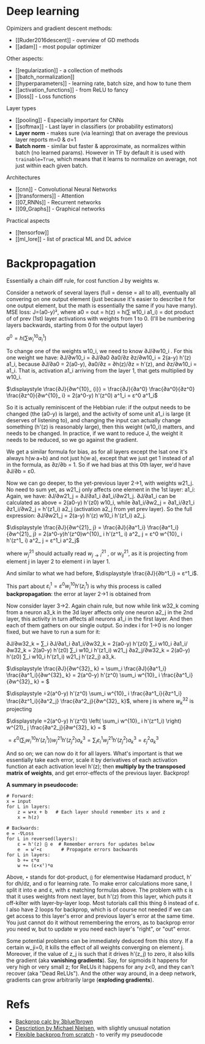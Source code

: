# Deep learning

Opimizers and gradient descent methods:
* [[Ruder2016descent]] - overview of GD methods
* [[adam]] - most popular optimizer

Other aspects:
* [[regularization]] - a collection of methods
* [[batch_normalization]]
* [[hyperparameters]] - learning rate, batch size, and how to tune them
* [[activation_functions]] - from ReLU to fancy
* [[loss]] - Loss functions

Layer types
* [[pooling]] - Especially important for CNNs
* [[softmax]] - Last layer in classifiers (or probability estimators)
* **Layer norm** - makes sure (via learning) that on average the  previous layer reports m=0 & σ=1
* **Batch norm** - similar but faster & approximate, as normalizes within batch (no learned params). However in TF by default it is used with `trainable=True`, which means that it learns to normalize on average, not just within each given batch.

Architectures
* [[cnn]] - Convolutional Neural Networks
* [[transformers]] - Attention
* [[07_RNNs]] - Recurrent networks
* [[09_Graphs]] - Graphical networks

Practical aspects
* [[tensorfow]]
* [[ml_lore]] - list of practical ML and DL advice

# Backpropagation
Essentially a chain diff rule, for cost function J by weights w.

Consider a network of several layers (full = dense = all to all), eventually all convering on one output element (just because it's easier to describe it for one output element, but the math is essentially the same if you have many). MSE loss: J=(a0-y)², where a0 = out = h(z) = h(∑ w10_i a1_i) = dot product of of prev (1st) layer activations with weights from 1 to 0. (I'll be numbering layers backwards, starting from 0 for the output layer)

$a^0 = h (\sum w^{10}_ i a^1_i )$

To change one of the weights w10_i, we need to know ∂J/∂w10_i . For this one weight we have: ∂J/∂w10_i = ∂J/∂a0 ∂a0/∂z ∂z/∂w10_i = 2(a-y) h'(z) a1_i,
because ∂J/∂a0 = 2(a0-y),
∂a0/∂z = ∂h(z)/∂z = h'(z), and
∂z/∂w10_i = a1_i. That is, activation a1_i arriving from the layer 1, that gets multiplied by w10_i.

$\displaystyle \frac{∂J}{∂w^{10}_ {i}} = \frac{∂J}{∂a^0} \frac{∂a^0}{∂z^0} \frac{∂z^0}{∂w^{10}_ i} = 2(a^0-y) h'(z^0) a^1_i = ε^0 a^1_i$

So it is actually reminiscent of the Hebbian rule: if the output needs to be changed (the (a0-y) is large), and the activity of some unit a1_i is large (it deserves of listening to), and changing the input can actually change something (h'(z) is reasonably large), then this weight (w10_i) matters, and needs to be changed. In practice, if we want to reduce J, the weight it needs to be reduced, so we go against the gradient.

We get a similar formula for bias, as for all layers except the lsat one it's always h(w∙a+b) and not just h(w∙a), except that we just get 1 instead of a1 in the formula, as ∂z/∂b = 1. So if we had bias at this 0th layer, we'd have ∂J/∂b = ε0.

Now we can go deeper, to the yet-previous layer 2→1, with weights w21_j.
No need to sum yet, as w21_j only affects one element in the 1st layer: a1_i:
Again, we have:
∂J/∂w21_j = ∂J/∂a1_i ∂a1_i/∂w21_j.
∂J/∂a1_i can be calculated as above = 2(a0-y) h'(z0) w10_i,
while ∂a1_i/∂w2_j = ∂a1_i/∂z1_i ∂z1_i/∂w2_j = h'(z1_i) a2_j (activation a2_j from yet prev layer).
So the full expression: ∂J/∂w21_j = 2(a-y) h'(z) w10_i h'(z1_i) a2_j.

$\displaystyle \frac{∂J}{∂w^{21}_ j} = \frac{∂J}{∂a^1_i} \frac{∂a^1_i}{∂w^{21}_ j} = 2(a^0-y)h'(z^0)w^{10}_ i h'(z^1_ i) a^2_ j = ε^0 w^{10}_ i h'(z^1_ i) a^2_ j = ε^1_i a^2_j$

where $w^{21}_ j$ should actually read $w^{21}_ {j→i}$ , or $w^{21}_ {ij}$, as it is projecting from element j in layer 2 to element i in layer 1.

And similar to what we had before, $\displaystyle \frac{∂J}{∂b^1_i} = ε^1_i$.

This part about $ε^1_i = ε^0 w^{10}_ i h'(z^1_ i)$ is why this process is called **backpropagation**: the error at layer 2→1 is obtained from 

Now consider layer 3→2. Again chain rule, but now while link w32_k coming from a neuron a3_k in the 3d layer affects only one neuron a2_j in the 2nd layer, this activity in turn affects all neurons a1_i in the first layer. And then each of them gathers on our single output. So index i for 1→0 is no longer fixed, but we have to run a sum for it:

∂J/∂w32_k = ∑_i ∂J/∂a1_i ∂a1_i/∂w32_k = 
2(a0-y) h'(z0) ∑_i w10_i ∂a1_i/∂w32_k = 
2(a0-y) h'(z0) ∑_i w10_i h'(z1_i) w21_j ∂a2_j/∂w32_k = 
2(a0-y) h'(z0) ∑_i w10_i h'(z1_i) w21_j h'(z2_j) a3_k.

$\displaystyle \frac{∂J}{∂w^{32}_ k} = \sum_i \frac{∂J}{∂a^1_i} \frac{∂a^1_i}{∂w^{32}_ k} = 2(a^0-y) h'(z^0) \sum_i w^{10}_ i \frac{∂a^1_i}{∂w^{32}_ k} = $

$\displaystyle =2(a^0-y) h'(z^0) \sum_i w^{10}_ i \frac{∂a^1_i}{∂z^1_i} \frac{∂z^1_i}{∂a^2_j} \frac{∂a^2_j}{∂w^{32}_ k}$,  where j is where $w^{32}_ k$ is projecting

$\displaystyle =2(a^0-y) h'(z^0) \left( \sum_i w^{10}_ i h'(z^1_i) \right) w^{21}_ j \frac{∂a^2_j}{∂w^{32}_ k} = $

$\displaystyle =ε^0 \left( \sum_i w^{10}_ i h'(z^1_i) \right) w^{21}_ j h'(z^2_j) a^3_k =  \sum_i ε^1_i w^{21}_ j h'(z^2_j) a^3_k = ε^2_j a^3_k$

And so on; we can now do it for all layers. What's important is that we essentially take each error, scale it by derivatives of each activation function at each activation level h'(z); then **multiply by the transposed matrix of weights**, and get error-effects of the previous layer. Backprop!

**A summary in pseudocode:**
```
# Forward:
x = input
for L in layers:
    z = w∙x + b   # Each layer should remember its x and z
    x = h(z)
    
# Backwards:
e = -∇Loss
for L in reversed(layers):
    ε = h'(z) ⨀ e  # Remember errors for updates below
    e  = wᵀ∙ε       # Propagate errors backwards
for L in layers:
    b += ε*α         
    w += (ε∙xᵀ)*α
```

Above, `∙` stands for dot-product, `⨀` for elementwise Hadamard product, h' for dh/dz, and α for learning rate. To make error calculations more sane, I split it into e and ε, with ε matching formulas above. The problem with ε is that it uses weights from next layer, but h'(z) from this layer, which puts it off-kilter with layer-by-layer loop. Most tutorials call this thing δ instead of ε. I also have 2 loops for backprop, which is of course not needed if we can get access to this layer's error and previous layer's error at the same time. You just cannot do it without remembering the errors, as to backprop error you need w, but to update w you need each layer's "right", or "out" error. 

Some potential problems can be immediately deduced from this story. If a certain w_ji=0, it kills the effect of all weights converging on element j. Moreover, if the value of z_j is such that it drives h'(z_j) to zero, it also kills the gradient (aka **vanishing gradients**). Say, for sigmoids it happens for very high or very small z; for ReLUs it happens for any z<0, and they can't recover (aka "Dead ReLUs"). And the other way around, in a deep network, gradients can grow arbitrarily large (**exploding gradients**).

# Refs

* [Backprop calc by 3blue1brown](https://www.youtube.com/watch?v=tIeHLnjs5U8&list=PLZHQObOWTQDNU6R1_67000Dx_ZCJB-3pi&index=4)
* [Description by Michael Nielsen](http://neuralnetworksanddeeplearning.com/chap2.html), with slightly unusual notation
* [Flexible backprop from scratch](https://blog.zhaytam.com/2018/08/15/implement-neural-network-backpropagation/) - to verify my pseudocode
